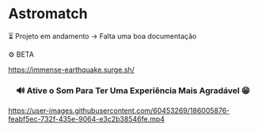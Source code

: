 # Astromatch

⏳ Projeto em andamento  -> Falta uma boa documentação 

⚙ BETA

https://immense-earthquake.surge.sh/

<h3 align="center">
  🔊 Ative o Som Para Ter Uma Experiência Mais Agradável 😁  <br/>
</h3> 


https://user-images.githubusercontent.com/60453269/186005876-feabf5ec-732f-435e-9064-e3c2b38546fe.mp4


